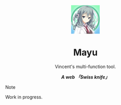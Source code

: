 <div align="center">
    <img src="./assets/img/mayu.png" style="height: 90px;"/>
    <h1>Mayu</h1>
    <p>Vincent's multi-function tool.</p>
    <b><i>A web 「Swiss knife」</i></b>
</div>

> [!NOTE]
> Work in progress.
